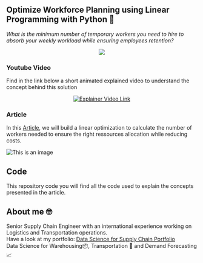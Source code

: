 ## Optimize Workforce Planning using Linear Programming with Python 👷
*What is the minimum number of temporary workers you need to hire to absorb your weekly workload while ensuring employees retention?*


<p align="center">
  <img align="center" src="https://miro.medium.com/max/1280/1*QFF8CB7ARYVenba7Jm-jWg.png">
</p>

### Youtube Video
Find in the link below a short animated explained video to understand the concept behind this solution
<div align="center">
  <a href="https://www.youtube.com/watch?v=OdLeRR4rvt0"><img src="https://i.ytimg.com/an_webp/OdLeRR4rvt0/mqdefault_6s.webp?du=3000&sqp=CJPxhJEG&rs=AOn4CLCJtx_B5fk2n362cTTdvmhYifsccg" alt="Explainer Video Link"></a>
</div>

### Article
In this [Article](https://www.samirsaci.com/optimize-workforce-planning-using-linear-programming-with-python/), we will build a linear optimization to 
calculate the number of workers needed to ensure the right ressources allocation while reducing costs.

![This is an image](https://miro.medium.com/max/570/1*q5QLkE49X7RIy5CZx_yCtw.png)

## Code
This repository code you will find all the code used to explain the concepts presented in the article.

## About me 🤓
Senior Supply Chain Engineer with an international experience working on Logistics and Transportation operations. \
Have a look at my portfolio: [Data Science for Supply Chain Portfolio](https://samirsaci.com) \
Data Science for Warehousing📦, Transportation 🚚 and Demand Forecasting 📈 

